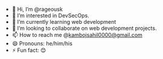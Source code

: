 - 👋 Hi, I’m @rageousk
- 👀 I’m interested in DevSecOps.
- 🌱 I’m currently learning web development
- 💞️ I’m looking to collaborate on web development projects.
- 📫 How to reach me @kambojsahil0000@gmail.com
- 😄 Pronouns: he/him/his
- ⚡ Fun fact: 😊

<!---
rageousk/rageousk is a ✨ special ✨ repository because its `README.md` (this file) appears on your GitHub profile.
You can click the Preview link to take a look at your changes.
--->
